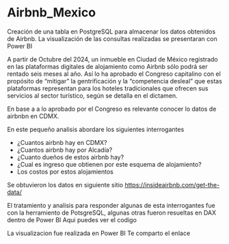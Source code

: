 # Airbnb_Mexico
Creación de una tabla en PostgreSQL para almacenar los datos obtenidos de Airbnb. La visualización de las consultas realizadas se presentaran con Power BI

A partir de Octubre del 2024, un inmueble en Ciudad de México registrado en las plataformas digitales de alojamiento como Airbnb sólo podrá ser rentado seis meses al año. Así lo ha aprobado el Congreso capitalino con el propósito de “mitigar” la gentrificación y la “competencia desleal” que estas plataformas representan para los hoteles tradicionales que ofrecen sus servicios al sector turístico, según se detalla en el dictamen.

En base a a lo aprobado por el Congreso es relevante conocer lo datos de airbnbn en CDMX.

En este pequeño analisis abordare los siguientes interrogantes

- ¿Cuantos airbnb hay en CDMX?
- ¿Cuantos airbnb hay por Alcadía?
- ¿Cuanto dueños de estos airbnb hay?
- ¿Cual es ingreso que obtienen por este esquema de alojamiento?
- Los costos por estos alojamientos

Se obtuvieron los datos en siguiente sitio
https://insideairbnb.com/get-the-data/

El tratamiento y analisis para responder algunas de esta interrogantes fue con la herramiento de PotsgreSQL, algunas otras fueron resueltas en DAX dentro de Power BI
Aqui puedes ver el codigo


La visualizacion fue realizada en Power BI 
Te comparto el enlace

